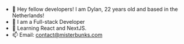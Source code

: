 - 👋 Hey fellow developers! I am Dylan, 22 years old and based in the Netherlands!
- 👀 I am a Full-stack Developer
- 🌱 Learning React and NextJS.
-  📫 Email: contact@misterbunks.com

